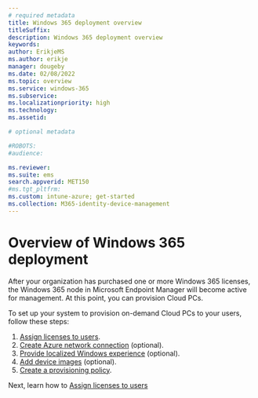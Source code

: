 ```yaml
---
# required metadata
title: Windows 365 deployment overview
titleSuffix:
description: Windows 365 deployment overview
keywords:
author: ErikjeMS  
ms.author: erikje
manager: dougeby
ms.date: 02/08/2022
ms.topic: overview
ms.service: windows-365
ms.subservice:
ms.localizationpriority: high
ms.technology:
ms.assetid: 

# optional metadata

#ROBOTS:
#audience:

ms.reviewer: 
ms.suite: ems
search.appverid: MET150
#ms.tgt_pltfrm:
ms.custom: intune-azure; get-started
ms.collection: M365-identity-device-management
---
```


# Overview of Windows 365 deployment

After your organization has purchased one or more Windows 365 licenses, the Windows 365 node in Microsoft Endpoint Manager will become active for management. At this point, you can provision Cloud PCs. 

To set up your system to provision on-demand Cloud PCs to your users, follow these steps:

1. [Assign licenses to users](assign-licenses.md).
2. [Create Azure network connection](create-azure-network-connection.md) (optional).
3. [Provide localized Windows experience](provide-localized-windows-experience.md) (optional).
3. [Add device images](add-device-images.md) (optional).
4. [Create a provisioning policy](create-provisioning-policy.md).

<!-- ########################## -->
Next, learn how to [Assign licenses to users](assign-licenses.md)
